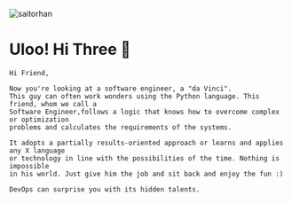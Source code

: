 <p align="left"> <img src="https://komarev.com/ghpvc/?username=YusufDEDE" alt="saitorhan" /> </p>

# Uloo! Hi Three 👋

```
Hi Friend,

Now you're looking at a software engineer, a "da Vinci".
This guy can often work wonders using the Python language. This friend, whom we call a 
Software Engineer,follows a logic that knows how to overcome complex or optimization 
problems and calculates the requirements of the systems.

It adopts a partially results-oriented approach or learns and applies any X language
or technology in line with the possibilities of the time. Nothing is impossible
in his world. Just give him the job and sit back and enjoy the fun :)

DevOps can surprise you with its hidden talents.
```
